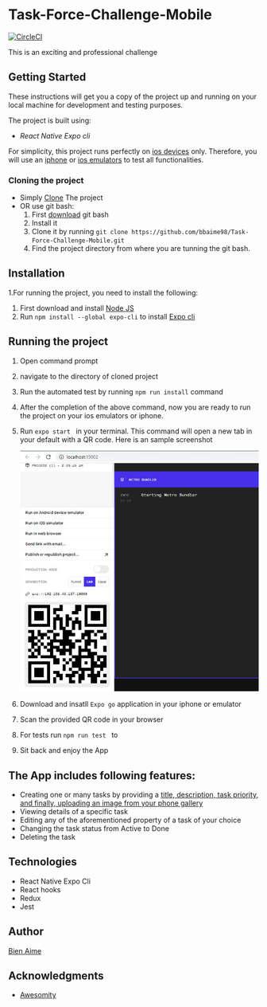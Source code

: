 # Task-Force-Challenge-Mobile
[![CircleCI](https://circleci.com/gh/circleci/circleci-docs.svg?style=svg)](https://circleci.com/gh/circleci/circleci-docs)


This is an exciting and professional challenge
## Getting Started

These instructions will get you a copy of the project up and running on your local machine for development and testing purposes.

The project is built using:
- *React Native Expo cli* 

For simplicity, this project runs perfectly on [ios devices]() only. Therefore, you will use an [iphone]() or [ios emulators]() to test all functionalities.  

### Cloning the project

* Simply [Clone](https://github.com/bbaime98/Task-Force-Challenge-Mobile.git) The project
* OR use git bash:
   1. First [download](https://git-scm.com/downloads) git bash
   2. Install it
   3. Clone it by running `git clone https://github.com/bbaime98/Task-Force-Challenge-Mobile.git`
   4. Find the project directory from where you are tunning the git bash.

## Installation

1.For running the project, you need to install the following:

   1. First download and install [Node JS](https://nodejs.org/en/download/)
   2. Run  `npm install --global expo-cli` to install [Expo cli](https://docs.expo.io/)

## Running the project

  1. Open command prompt
  2. navigate to the directory of cloned project
  3. Run the automated test by running `npm run install` command
  4. After the completion of the above command, now you are ready to run the project on your ios emulators or iphone.
  
  5. Run `expo start ` in your terminal. This command will open a new tab in your default  with a QR code. Here is an sample screenshot

  
        ![alt text](https://raw.githubusercontent.com/bbaime98/Task-Force-Challenge-Mobile/update-read-me/assets/QRcode.JPG)

6. Download and insatll ` Expo go ` application in your iphone or emulator

7. Scan the provided QR code in your browser

8. For tests run `npm run test ` to 

9. Sit back and enjoy the App

## The App includes following features:

  - Creating one or many tasks by providing a [title, description, task priority, and finally, uploading an image from your phone gallery]()
  - Viewing details of a specific task 
  - Editing any of the aforementioned property of a task of your choice
  - Changing the task status from Active to Done
  - Deleting the task

 
## Technologies
* React Native Expo Cli
* React hooks
* Redux
* Jest

## Author

[Bien Aime](https://github.com/bbaime98)

## Acknowledgments

* [Awesomity](https://awesomity.rw/)

